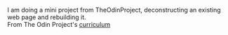 I am doing a mini project from TheOdinProject, deconstructing an existing web page and rebuilding it.<br>
From The Odin Project's [curriculum](http://www.theodinproject.com/courses/web-development-101/lessons/html-css)